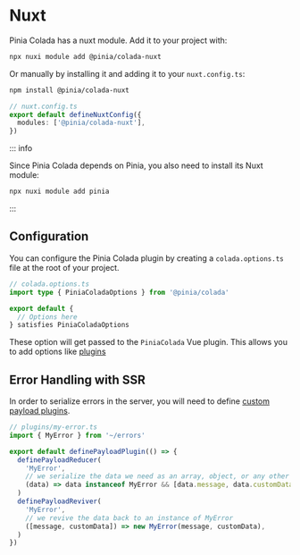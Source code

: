 # Nuxt

Pinia Colada has a nuxt module. Add it to your project with:

```bash
npx nuxi module add @pinia/colada-nuxt
```

Or manually by installing it and adding it to your `nuxt.config.ts`:

```bash
npm install @pinia/colada-nuxt
```

```ts
// nuxt.config.ts
export default defineNuxtConfig({
  modules: ['@pinia/colada-nuxt'],
})
```

::: info

Since Pinia Colada depends on Pinia, you also need to install its Nuxt module:

```bash
npx nuxi module add pinia
```

:::

## Configuration

You can configure the Pinia Colada plugin by creating a `colada.options.ts` file at the root of your project.

```ts
// colada.options.ts
import type { PiniaColadaOptions } from '@pinia/colada'

export default {
  // Options here
} satisfies PiniaColadaOptions
```

These option will get passed to the `PiniaColada` Vue plugin. This allows you to add options like [plugins](./guide/installation.md#Plugins)

## Error Handling with SSR

In order to serialize errors in the server, you will need to define [custom payload plugins](https://nuxt.com/blog/v3-4#payload-enhancements).

```ts
// plugins/my-error.ts
import { MyError } from '~/errors'

export default definePayloadPlugin(() => {
  definePayloadReducer(
    'MyError',
    // we serialize the data we need as an array, object, or any other serializable format
    (data) => data instanceof MyError && [data.message, data.customData],
  )
  definePayloadReviver(
    'MyError',
    // we revive the data back to an instance of MyError
    ([message, customData]) => new MyError(message, customData),
  )
})
```

